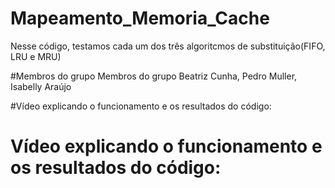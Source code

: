 # Mapeamento_Memoria_Cache
Nesse código, testamos cada um dos três algoritcmos de substituição(FIFO, LRU e MRU)

#Membros do grupo
 Membros do grupo
Beatriz Cunha,
Pedro Muller,
Isabelly Araújo

#Vídeo explicando o funcionamento e os resultados do código:
# Vídeo explicando o funcionamento e os resultados do código:
